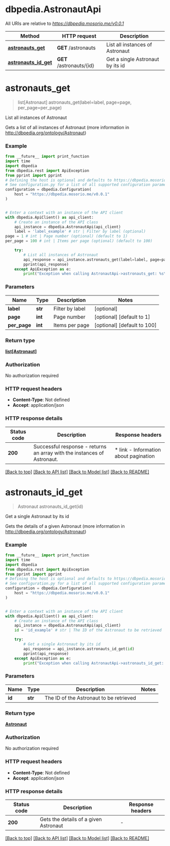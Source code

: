 # dbpedia.AstronautApi

All URIs are relative to *https://dbpedia.mosorio.me/v0.0.1*

Method | HTTP request | Description
------------- | ------------- | -------------
[**astronauts_get**](AstronautApi.md#astronauts_get) | **GET** /astronauts | List all instances of Astronaut
[**astronauts_id_get**](AstronautApi.md#astronauts_id_get) | **GET** /astronauts/{id} | Get a single Astronaut by its id


# **astronauts_get**
> list[Astronaut] astronauts_get(label=label, page=page, per_page=per_page)

List all instances of Astronaut

Gets a list of all instances of Astronaut (more information in http://dbpedia.org/ontology/Astronaut)

### Example

```python
from __future__ import print_function
import time
import dbpedia
from dbpedia.rest import ApiException
from pprint import pprint
# Defining the host is optional and defaults to https://dbpedia.mosorio.me/v0.0.1
# See configuration.py for a list of all supported configuration parameters.
configuration = dbpedia.Configuration(
    host = "https://dbpedia.mosorio.me/v0.0.1"
)


# Enter a context with an instance of the API client
with dbpedia.ApiClient() as api_client:
    # Create an instance of the API class
    api_instance = dbpedia.AstronautApi(api_client)
    label = 'label_example' # str | Filter by label (optional)
page = 1 # int | Page number (optional) (default to 1)
per_page = 100 # int | Items per page (optional) (default to 100)

    try:
        # List all instances of Astronaut
        api_response = api_instance.astronauts_get(label=label, page=page, per_page=per_page)
        pprint(api_response)
    except ApiException as e:
        print("Exception when calling AstronautApi->astronauts_get: %s\n" % e)
```

### Parameters

Name | Type | Description  | Notes
------------- | ------------- | ------------- | -------------
 **label** | **str**| Filter by label | [optional] 
 **page** | **int**| Page number | [optional] [default to 1]
 **per_page** | **int**| Items per page | [optional] [default to 100]

### Return type

[**list[Astronaut]**](Astronaut.md)

### Authorization

No authorization required

### HTTP request headers

 - **Content-Type**: Not defined
 - **Accept**: application/json

### HTTP response details
| Status code | Description | Response headers |
|-------------|-------------|------------------|
**200** | Successful response - returns an array with the instances of Astronaut. |  * link - Information about pagination <br>  |

[[Back to top]](#) [[Back to API list]](../README.md#documentation-for-api-endpoints) [[Back to Model list]](../README.md#documentation-for-models) [[Back to README]](../README.md)

# **astronauts_id_get**
> Astronaut astronauts_id_get(id)

Get a single Astronaut by its id

Gets the details of a given Astronaut (more information in http://dbpedia.org/ontology/Astronaut)

### Example

```python
from __future__ import print_function
import time
import dbpedia
from dbpedia.rest import ApiException
from pprint import pprint
# Defining the host is optional and defaults to https://dbpedia.mosorio.me/v0.0.1
# See configuration.py for a list of all supported configuration parameters.
configuration = dbpedia.Configuration(
    host = "https://dbpedia.mosorio.me/v0.0.1"
)


# Enter a context with an instance of the API client
with dbpedia.ApiClient() as api_client:
    # Create an instance of the API class
    api_instance = dbpedia.AstronautApi(api_client)
    id = 'id_example' # str | The ID of the Astronaut to be retrieved

    try:
        # Get a single Astronaut by its id
        api_response = api_instance.astronauts_id_get(id)
        pprint(api_response)
    except ApiException as e:
        print("Exception when calling AstronautApi->astronauts_id_get: %s\n" % e)
```

### Parameters

Name | Type | Description  | Notes
------------- | ------------- | ------------- | -------------
 **id** | **str**| The ID of the Astronaut to be retrieved | 

### Return type

[**Astronaut**](Astronaut.md)

### Authorization

No authorization required

### HTTP request headers

 - **Content-Type**: Not defined
 - **Accept**: application/json

### HTTP response details
| Status code | Description | Response headers |
|-------------|-------------|------------------|
**200** | Gets the details of a given Astronaut |  -  |

[[Back to top]](#) [[Back to API list]](../README.md#documentation-for-api-endpoints) [[Back to Model list]](../README.md#documentation-for-models) [[Back to README]](../README.md)

